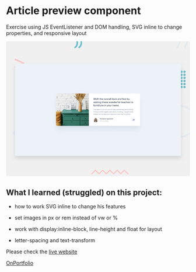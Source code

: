 # Article preview component

Exercise using JS EventListener and DOM handling, SVG inline to change properties, and responsive layout

![Design preview for the Article preview component coding challenge](desktop-preview.jpg)

## What I learned (struggled) on this project:

* how to work SVG inline to change his features

* set images in px or rem instead of vw or %

* work with display:inline-block, line-height and float for layout

* letter-spacing and text-transform

Please check the [live website](https://article-preview-component-zeta.vercel.app/)

[OnPortfolio](https://front-end-portfolio.vercel.app/)